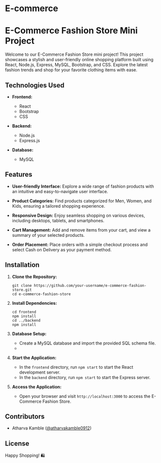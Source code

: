 # E-commerce
# E-Commerce Fashion Store Mini Project

Welcome to our E-Commerce Fashion Store mini project! This project showcases a stylish and user-friendly online shopping platform built using React, Node.js, Express, MySQL, Bootstrap, and CSS. Explore the latest fashion trends and shop for your favorite clothing items with ease.

## Technologies Used

- **Frontend:**
  - React
  - Bootstrap
  - CSS

- **Backend:**
  - Node.js
  - Express.js

- **Database:**
  - MySQL

## Features

- **User-friendly Interface:** Explore a wide range of fashion products with an intuitive and easy-to-navigate user interface.

- **Product Categories:** Find products categorized for Men, Women, and Kids, ensuring a tailored shopping experience.

- **Responsive Design:** Enjoy seamless shopping on various devices, including desktops, tablets, and smartphones.

- **Cart Management:** Add and remove items from your cart, and view a summary of your selected products.

- **Order Placement:** Place orders with a simple checkout process and select Cash on Delivery as your payment method.

## Installation

1. **Clone the Repository:**
   ```
   git clone https://github.com/your-username/e-commerce-fashion-store.git
   cd e-commerce-fashion-store
   ```

2. **Install Dependencies:**
   ```
   cd frontend
   npm install
   cd ../backend
   npm install
   ```

3. **Database Setup:**
   - Create a MySQL database and import the provided SQL schema file.
   - 

4. **Start the Application:**
   - In the `frontend` directory, run `npm start` to start the React development server.
   - In the `backend` directory, run `npm start` to start the Express server.

5. **Access the Application:**
   - Open your browser and visit `http://localhost:3000` to access the E-Commerce Fashion Store.

## Contributors

- Atharva Kamble ([@atharvakamble0912](https://github.com/atharvakamble0912))

## License


Happy Shopping! 🛍️
